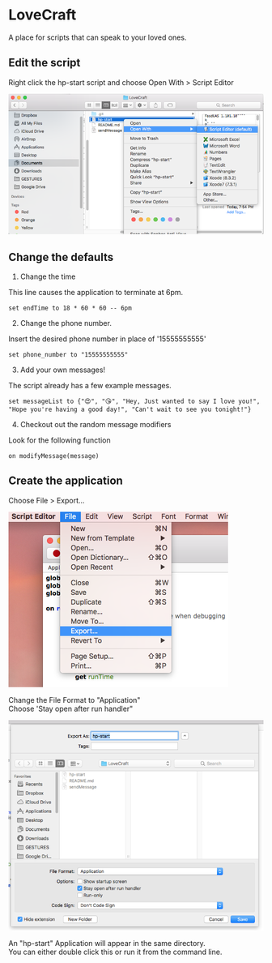 # LoveCraft
A place for scripts that can speak to your loved ones.


## Edit the script  
Right click the hp-start script and choose Open With > Script Editor

![](images/editTheScript.png?raw=true)  

## Change the defaults  
1. Change the time  

This line causes the application to terminate at 6pm.  
```
set endTime to 18 * 60 * 60 -- 6pm
```

2. Change the phone number.  

Insert the desired phone number in place of '15555555555'

```
set phone_number to "15555555555"
```

3. Add your own messages!  

The script already has a few example messages.  
```
set messageList to {"😍", "😘", "Hey, Just wanted to say I love you!", "Hope you're having a good day!", "Can't wait to see you tonight!"}
```

4. Checkout out the random message modifiers  

Look for the following function  
```
on modifyMessage(message)
```

## Create the application  

Choose File > Export...

![](images/export.png?raw=true)  

Change the File Format to "Application"  
Choose 'Stay open after run handler"  

![](images/save.png?raw=true)

An "hp-start" Application will appear in the same directory.  
You can either double click this or run it from the command line.  

